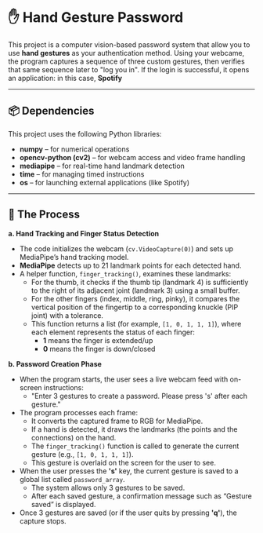 # ✋ Hand Gesture Password

This project is a computer vision-based password system that allow you to use **hand gestures** as your authentication method. Using your webcame, the program captures a sequence of three custom gestures, then verifies that same sequence later to "log you in". If the login is successful, it opens an application: in this case, **Spotify**

---

## 📦 Dependencies

This project uses the following Python libraries:

- **numpy** – for numerical operations
- **opencv-python (cv2)** – for webcam access and video frame handling
- **mediapipe** – for real-time hand landmark detection
- **time** – for managing timed instructions
- **os** – for launching external applications (like Spotify)

---

## 🔁 The Process

**a. Hand Tracking and Finger Status Detection** 
- The code initializes the webcam (`cv.VideoCapture(0)`) and sets up MediaPipe’s hand tracking model.
 - **MediaPipe** detects up to 21 landmark points for each detected hand.
 - A helper function, `finger_tracking()`, examines these landmarks:
    - For the thumb, it checks if the thumb tip (landmark 4) is sufficiently to the right of its adjacent joint (landmark 3) using a small buffer.
    - For the other fingers (index, middle, ring, pinky), it compares the vertical position of the fingertip to a corresponding knuckle (PIP joint) with a tolerance.
    - This function returns a list (for example, `[1, 0, 1, 1, 1]`), where each element represents the status of each finger:
        - **1** means the finger is extended/up
        - **0** means the finger is down/closed

**b. Password Creation Phase**
- When the program starts, the user sees a live webcam feed with on-screen instructions:
    - "Enter 3 gestures to create a password. Please press 's' after each gesture."
- The program processes each frame:
    - It converts the captured frame to RGB for MediaPipe.
    - If a hand is detected, it draws the landmarks (the points and the connections) on the hand.
    - The `finger_tracking()` function is called to generate the current gesture (e.g., `[1, 0, 1, 1, 1]`).
    - This gesture is overlaid on the screen for the user to see.
- When the user presses the **'s'** key, the current gesture is saved to a global list called   `password_array`.
    - The system allows only 3 gestures to be saved.
    - After each saved gesture, a confirmation message such as “Gesture saved” is displayed.
- Once 3 gestures are saved (or if the user quits by pressing **'q'**), the capture stops.


